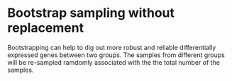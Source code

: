 # Bootstrap sampling without replacement
Bootstrapping can help to dig out more robust and reliable differentially expressed genes between two groups.
The samples from different groups will be re-sampled ramdomly associated with the the total number of the samples.
